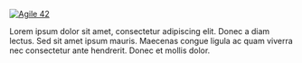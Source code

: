 [![Agile 42](/content/images/agile-42-logo_1_2.png)](http://www.agile42.com/)

Lorem ipsum dolor sit amet, consectetur adipiscing elit. Donec a diam lectus. Sed sit amet ipsum mauris. Maecenas congue ligula ac quam viverra nec consectetur ante hendrerit. Donec et mollis dolor.